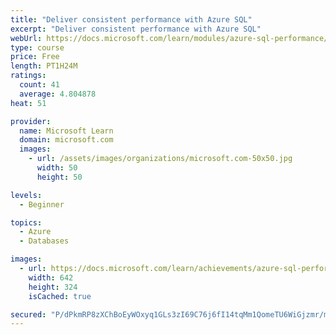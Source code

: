 ```yaml
---
title: "Deliver consistent performance with Azure SQL"
excerpt: "Deliver consistent performance with Azure SQL"
webUrl: https://docs.microsoft.com/learn/modules/azure-sql-performance/
type: course
price: Free
length: PT1H24M
ratings:
  count: 41
  average: 4.804878
heat: 51

provider:
  name: Microsoft Learn
  domain: microsoft.com
  images:
    - url: /assets/images/organizations/microsoft.com-50x50.jpg
      width: 50
      height: 50

levels:
  - Beginner

topics:
  - Azure
  - Databases

images:
  - url: https://docs.microsoft.com/learn/achievements/azure-sql-performance-social.png
    width: 642
    height: 324
    isCached: true

secured: "P/dPkmRP8zXChBoEyWOxyq1GLs3zI69C76j6fI14tqMm1QomeTU6WiGjzmr/mv58nnGGUH7gcs3UxhJrkBwqo16dORrMyClU8qbt9mn4495waGG3B5qXoy5lnY3uinDwgzbdGtFGxjbnC/x46TX94+ecEpOVaYwhGPs5Ex7FuEMhUTKOdLsF678e6wtIEHgrz8VpPJJlXtYbI8fhk7qdjiRhNRavjZdP1bfrR8Je3dh0cQKmmNuDqAqKQfm0NxABD/XOSw/QU69KdQSb6kBryL51E5GcvDGyT6m5Yn+PMXfg4rnly8tnnq+tQyiULTjYLsrCXnL1QW7iQ6ctkaRghMZ8cyhZwS7kOYyIluY17X/dWrsGAKCj9LqEgOU90tpXBo39UzPo8ty1mvOsxo/Ua1iXMzyDKWj8dlK2dEg5gPk=;U1FHpekti70+ourkI+owIA=="
---
```


